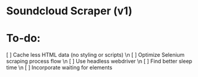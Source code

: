 # Soundcloud Scraper (v1)

# To-do:

[ ] Cache less HTML data (no styling or scripts) \n
[ ] Optimize Selenium scraping process flow \n 
    [ ] Use headless webdriver \n
    [ ] Find better sleep time \n 
    [ ] Incorporate waiting for elements
